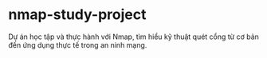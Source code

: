 # nmap-study-project
Dự án học tập và thực hành với Nmap, tìm hiểu kỹ thuật quét cổng từ cơ bản đến ứng dụng thực tế trong an ninh mạng.
